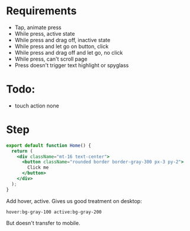 # Requirements

- Tap, animate press
- While press, active state
- While press and drag off, inactive state
- While press and let go on button, click
- While press and drag off and let go, no click
- While press, can't scroll page
- Press doesn't trigger text highlight or spyglass

# Todo:

- touch action none

# Step

```jsx
export default function Home() {
  return (
    <div className="mt-16 text-center">
      <button className="rounded border border-gray-300 px-3 py-2">
        Click me
      </button>
    </div>
  );
}
```

Add hover, active. Gives us good treatment on desktop:

```
hover:bg-gray-100 active:bg-gray-200
```

But doesn't transfer to mobile.
